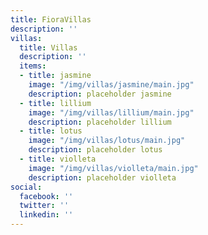 ```yaml
---
title: FioraVillas
description: ''
villas:
  title: Villas
  description: ''
  items:
  - title: jasmine 
    image: "/img/villas/jasmine/main.jpg"
    description: placeholder jasmine
  - title: lillium 
    image: "/img/villas/lillium/main.jpg"
    description: placeholder lillium
  - title: lotus 
    image: "/img/villas/lotus/main.jpg"
    description: placeholder lotus
  - title: violleta 
    image: "/img/villas/violleta/main.jpg"
    description: placeholder violleta
social:
  facebook: ''
  twitter: ''
  linkedin: ''
---
```

